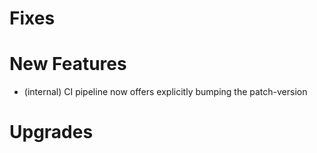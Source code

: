 # Fixes

# New Features
- (internal) CI pipeline now offers explicitly bumping the patch-version

# Upgrades

